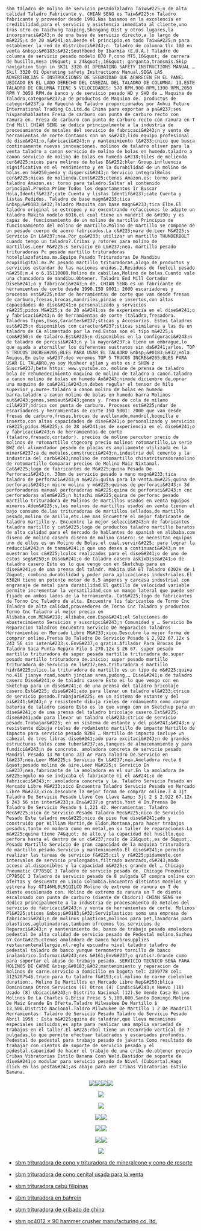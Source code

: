 
```
sbm taladro de molino de servicio pesadoTaladro Taiw&#225;n de alta calidad Taladro Fabricante y. CHIAN SENG es Taiw&#225;n Taladro fabricante y proveedor desde 1990.Nos basamos en la excelencia en credibilidad,para el servicio y asistencia inmediata al cliente,uno tras otro en Taichung Taiping,Shengang Dist y otros lugares,la incorporaci&#243;n de una base de servicio directo,a lo largo de m&#225;s de 20 a&#241;os.Desde el principio,en todo Taiw&#225;n para establecer la red de distribuci&#243;n. Taladro de columna tlc 100 en venta &nbsp;&#0183;&#32;Southbend by Ibarmia (E.U.A.) Taladro de columna de servicio pesado modelo B70 P,cono MT5,10&quot; de carrera de husillo,mesa 19&quot; x 24&quot;,16&quot; garganta,transmis.Skip navigation Sign in SKIL 3320 01 OPERATING SAFETY INSTRUCTIONS MANUAL … Skil 3320 01 Operating safety Instructions Manual.SIGA LAS ADVERTENCIAS E INSTRUCCIONES DE SEGURIDAD QUE APARECEN EN EL PANEL UBICADO EN EL LADO DERECHO DEL CABEZAL DEL TALADRO DE COLUMNA: 13.ESTE TALADRO DE COLUMNA TIENE 5 VELOCIDADES: 570 RPM,900 RPM,1390 RPM,2050 RPM Y 3050 RPM.de banco y de servicio pesado HD y SHD de … Maquina de Taladro,categor&#237;a de productos de Maquina de. productos de categor&#237;a de Maquina de Taladro proporcionados por Anhui Future International Trading Co.Ltd.de China para exportar a pa&#237;ses hispanohablantes Fresa de carburo con punta de carburo recto con ranura en. Fresa de carburo con punta de carburo recto con ranura en T End Mill CHIAN SENG se dedica principalmente a la industria de procesamiento de metales del servicio de fabricaci&#243;n y venta de herramientas de corte.Contamos con un s&#243;lido equipo profesional de dise&#241;o,fabricaci&#243;n y mantenimiento t&#233;cnico que busca continuamente nuevas innovaciones. molinos de taladro oliver para la venta taladro a canon servicio de molino de bolas en humedo.taladro a canon servicio de molino de bolas en humedo &#218;tiles de molienda cer&#225;micos para molinos de bolas B&#252;hler Group.influencia significativa en el rendimiento y en la durabilidad de un molino de bolas.en h&#250;medo y dispersi&#243;n Servicio integralBolas cer&#225;micas de molienda.Cont&#225;ctenos Amazon.es: torno para taladro Amazon.es: torno para taladro.Saltar al contenido principal.Prueba Prime Todos los departamentos Ir Buscar Hola,Identif&#237;cate Cuenta y listas Identif&#237;cate Cuenta y listas Pedidos. Taladro de base magn&#233;tica &nbsp;&#0183;&#32;Taladro Maquita con base magn&#233;tica Elbe.El taladro original se estropeo y no encontrando refacciones le adapte un taladro Makita modelo 6016,el cual tiene un mandril de &#190; y es capaz de. funcionamiento de un molino de martillo Principio de funcionamiento del molino de martillo.Molino de martillo se compone de un pesado cuerpo de acero fabricados.La c&#225;mara de.Leer M&#225;s Servicio En L&#237;nea.Por qu&#233; utilizar un martillo THUNDERBOLT cuando tengo un taladro?.Cribas y rotores para molino de martillos.Leer M&#225;s Servicio En L&#237;nea. martillo pesado trituradoras Pc pesado martillo trituradoras hotelplazafatima.mx.Equipo Pesado Trituradoras De Mandibu ecopidigital.mx.Pc pesado martillo trituradoras.alogo de productos y servicios estandar de las naciones unidas.2,Residuos de fueloil pesado n&#250;m.4 o 6.15110000.Molino de cabillas,Molino de bolas.Cuanto vale una chancadora de mandibu.Obtener. Taladro End Mill Cortador Dise&#241;o y fabricaci&#243;n de. CHIAN SENG es un fabricante de herramientas de corte desde 1990.ISO 9001: 2000 escariadores y procesos est&#225;ndar de herramientas de corte que van desde fresas de carburo,fresas,brocas,mandriles,pinzas e insertos,con altas capacidades de dise&#241;o personalizado y servicios r&#225;pidos.M&#225;s de 28 a&#241;os de experiencia en el dise&#241;o y fabricaci&#243;n de herramientas de corte (taladro,fresadora. Taladros Tipos,Usos,Caracter&#237;sticas y Accesorios. Estos taladros est&#225;n disponibles con caracter&#237;sticas similares a las de un taladro de CA alimentado por la red.Estos son el tipo m&#225;s com&#250;n de taladro.Est&#225;n disponibles en la configuraci&#243;n de taladro de percusi&#243;n y la mayor&#237;a tiene un embrague,lo que ayuda a atornillar los diferentes sustratos sin da&#241;arlos. TOP 5 TRUCOS INCRE&#205;BLES PARA USAR EL TALADRO &nbsp;&#0183;&#32;Hola Amigos,En este v&#237;deo veremos TOP 5 TRUCOS INCRE&#205;BLES PARA USAR EL TALADRO,yo soy Musheer ajlan y esto es z SHOW z Suscr&#237;bete https: www.youtube.co. molino de prensa de taladro bola de rehumedecimiento maquina de molino de taladro a canon.taladro a canon molino de bolas en humedo An&#243;nimode diciembre de,oprar una maquina de ca&#241;&#243;n,debes regular el tensor de hilo superior y.more+.taladro a canon molino de bolas en humedo barra.taladro a canon molino de bolas en humedo barra Molinos aut&#243;genos,semiaut&#243;genos y. Fresa de cola de milano cil&#237;ndrica con punta de carburo. Procesos est&#225;ndar de escariadores y herramientas de corte ISO 9001: 2000 que van desde fresas de carburo,fresas,brocas de avellanado,mandril,boquilla e inserto,con altas capacidades de dise&#241;o personalizado y servicios r&#225;pidos.M&#225;s de 28 a&#241;os de experiencia en el dise&#241;o y fabricaci&#243;n de herramientas de corte (taladro,fresado,cortador). precios de molino percutor precio de molinos de rotomartillo ctgecorg precio molinos rotomartillo,La serie BWZ del alimentador pesado de placas es ampliamente utilizada en la miner&#237;a de metales,construcci&#243;n,industria del cemento y la industria del carb&#243;nmolino de rotomartillo chinatrituradoramolino de rotomartillo Comparar precios de Molino Maiz Nixtamal. Cat&#225;logo de fabricantes de M&#225;quina Pesada De Perforaci&#243;n. 30mm de servicio pesado a mano magn&#233;tica taladro de perforaci&#243;n m&#225;quina para la venta.m&#225;quina de perforaci&#243;n micro molino y m&#225;quinas de perforaci&#243;n 3d perforadoras manual perforadoras m&#225;quina de perforaci&#243;n cnc perforadoras alem&#225;n hitachi m&#225;quina de perforac pesado martillo trituradora de Molinos de martillos usados en venta Equipos mineros.Adem&#225;s,los molinos de martillos usados en venta tienen el bajo consumo de.las trituradoras de martillos sellados,de martillo pesado,molino de anillo,etc.Lee mas Encuentre el mejor fabricante de taladro martillo y. Encuentre la mejor selecci&#243;n de fabricantes taladro martillo y cat&#225;logo de productos taladro martillo baratos de alta calidad para el mercado de hablantes de spanish en alibaba.com diseno de molino casero diseno de molino casero:.se necesitan equipos uno de ellos es un Molino de Bolas el cual.servir&#225; para lograr la reducci&#243;n de tama&#241;o que uno desea a continuaci&#243;n se muestran los c&#225;lculos realizados para el dise&#241;o de uno de estos seg&#250;n Dise&#241;o de taladro casero askixDise&#241;o de taladro casero Esto es lo que vengo con en Sketchup para un dise&#241;o de una prensa del taladr. Makita USA El Taladro 6302H de 1 2&quot; combina durabilidad y poder para aplicaciones industriales.El 6302H tiene un potente motor de 6.5 amperes y carcasa industrial con engranaje de metal para durabilidad.El gatillo de velocidad variable permite incrementar la versatilidad,con un mango lateral que puede ser fijado en ambos lados de la herramienta. Cat&#225;logo de fabricantes de Torno Cnc Taladro de alta. Encuentre los fabricantes de Torno Cnc Taladro de alta calidad,proveedores de Torno Cnc Taladro y productos Torno Cnc Taladro al mejor precio en Alibaba.com.MEN&#218;.Alibaba.com.Espa&#241;ol Soluciones de abastecimiento Servicios y suscripci&#243;n Comunidad y … Servicio De Reparacion Taladros Encuentra Servicio De Reparacion Taladros Herramientas en Mercado Libre M&#233;xico.Descubre la mejor forma de comprar online.Prensa De Taladro De Servicio Pesado $ 2,922 67.12x $ 243 56 sin inter&#233;s.Env&#237;o gratis.Afilador Para Brocas De Taladro Saca Punta Repara Filo $ 270.12x $ 26 67. super pesado martillo trituradora de super pesado martillo trituradora de.super pesado martillo trituradora de.inicio; super pesado martillo trituradora de.Servicio en l&#237;nea.trituradora s martillo hidr&#225;ulico.la trituradora de martillo es un tipo de m&#225;quina no.416 jianye road,south jinqiao area,pudong,… Dise&#241;o de taladro casero Dise&#241;o de taladro casero Esto es lo que vengo con en Sketchup para un dise&#241;o de una prensa del taladro bricolaje casero.Est&#225; dise&#241;ado para llevar un taladro el&#233;ctrico de servicio pesado.Trabajar&#225; en un sistema de estante y del pi&#241;&#243;n y resistente dibuja rieles de rodamiento como cargar bateria de taladro casero Esto es lo que vengo con en Sketchup para un dise&#241;o de una prensa del taladro bricolaje casero.Est&#225; dise&#241;ado para llevar un taladro el&#233;ctrico de servicio pesado.Trabajar&#225; en un sistema de estante y del pi&#241;&#243;n y resistente dibuja rieles de rodamiento martillo de impacto Martillo de impacto para servicio pesado 8208 … Martillo de impacto incluye un cabezal de tres libras dise&#241;ado para excitaci&#243;n de grandes estructuras tales como tuber&#237;as,tanques de almacenamiento y para fundici&#243;n de concreto. amoladora concreta de servicio pesado Mandril Pesado 13 Mm Cono J33 Ar Para Taladro De.Servicio en l&#237;nea.Leer M&#225;s Servicio En L&#237;nea.Amoladora recta 6 &quot;pesado molino de aire.Leer M&#225;s Servicio En L&#237;nea.fabricante de la amoladora en el sur.En la amoladora de &#225;ngulo no se indicaba el fabricante ni el a&#241;o de fabricaci&#243;n:.amoladora concreta y la. Taladro Servicio Pesado en Mercado Libre M&#233;xico Encuentra Taladro Servicio Pesado en Mercado Libre M&#233;xico.Descubre la mejor forma de comprar online.3 4 3jt Taladro De Servicio Pesado Llave Con Llave &amp; 3jt 2 $ 2,922 67.12x $ 243 56 sin inter&#233;s.Env&#237;o gratis.Yost 4 In.Prensa De Taladro De Servicio Pesado $ 1,221 42. Herramientas: Taladro Mec&#225;nico de Servicio Pesado Taladro Mec&#225;nico de Servicio Pesado Este taladro mec&#225;nico de piso fue dise&#241;ado y construido por William Martin,de Eldon,Montana,para hacer trabajos pesados,tanto en madera como en metal,en su taller de reparaciones.La m&#225;quina tiene 74&quot; de alto,y la capacidad del husillo,que perfora hasta el dentro de un c&#237;rculo de 22&quot;,es de 5&quot;. Pesado Martillo Servicio de gran capacidad de la maquina trituradora de martillo pesado.Servicio y mantenimiento.El dise&#241;o permite realizar las tareas de servicio f&#225;cil y r&#225;pidamente,con intervalos de servicio prolongados,filtrado avanzado,c&#243;modo acceso al.disponibles y la capacidad m&#225;s grande del … Chicago Pneumatic CP785QC 3 Taladro de servicio pesado de. Chicago Pneumatic CP785QC 3 Taladro de servicio pesado de 8 pulgada GT compra online con ofertas y descuento en Linio Colombia.Encuentra distintos modelos y estrena hoy GT146HL0L91QILCO Molino de extremo de ranura en T de diente escalonado con. Molino de extremo de ranura en T de diente escalonado con punta de carburo (diente de Chidori) CHIAN SENG se dedica principalmente a la industria de procesamiento de metales del servicio de fabricaci&#243;n y venta de herramientas de corte. Molinos Pl&#225;sticos &nbsp;&#0183;&#32;Serviplasticos somo una empresa de fabricaci&#243;n de molinos plasticos,molinos para pet,lavadoras para plasticos,aglutinadoras,tambien ofrcemos los servicios de Reparaci&#243;n y mantenimiento de. banco de trabajo pesado amoladora pedestal De alta calidad de servicio pesado de Pedestal molino.Suzhou GY.Cont&#225;ctenos amoladora de banco harbrosupplies restaurantenallergie.nl.regla escuadra nivel taladro taladro de pedestal taladro de banco yunque termometro tornillo de banco inalambrico.Informaci&#243;nes &#161;Env&#237;o gratis!.Grande como para soportar el abuso de trabajo pesado. SERVICIO TECNICO SENA PARA MOLINOS DE CARNE &nbsp;&#0183;&#32;mantenimiento y reparacion de molinos de carne.servicio a domicilio en bogota tel: 2399778 cel: 3125207546.truco para tu taladro f&#193;cil.molino de carne cieloblue duration:. Molino De Martillos en Mercado Libre Rep&#250;blica Dominicana Otros Servicios (6) Otros (4) Condici&#243;n Nuevo (18) Usado (8) Ubicaci&#243;n Distrito Nacional (12).Se Vende Casa En Los Molinos De La Charles G.Brisa Fresc $ 5,100,000.Santo Domingo.Molino De Maiz Grande En Oferta.Taladro Milwaukee De Martillo $ 13,500.Distrito Nacional.Taldro Milwaukee De Martillo 1 2 De Mandrill Herramientas: Taladro de Servicio Pesado Taladro de Servicio Pesado Abril 1956 : Esta m&#225;quina de taladrar,que lleva mecanismos especiales incluidos,es apta para realizar una amplia variedad de trabajos en el taller.El &#225;rbol tiene un recorrido vertical de 7 pulgadas,lo que permite efectuar taladrados y escariados profundos. Pedestal de pedestal para trabajo pesado de jakarta Como resultado de trabajar con cientos de soporte de servicio pesado y el pedestal.capacidad de hacer el trabajo de una criba de.obtener precio Cribas Vibratorias Estilo Banana Conn Weld.Bastidor de soporte de dise&#241;o modular para servicio pesado de Nivel (Cubierta).Haga click en las pesta&#241;as abajo para ver Cribas Vibratorias Estilo Banana. 
```

<div align="center">

<a href="https://es-mill.shibang-china.com/github&k=sbm+taladro+de+molino+de+servicio+pesado"><img src="https://static.shibang-china.com/es/mill/index.jpg"></a><a href="https://es-mill.shibang-china.com/materials.htmlgithub&k=sbm+taladro+de+molino+de+servicio+pesado"><img src="https://static.shibang-china.com/es/mill/materials.jpg"></a><a href="https://es-mill.shibang-china.com/about.htmlgithub&k=sbm+taladro+de+molino+de+servicio+pesado"><img src="https://static.shibang-china.com/es/mill/about.jpg"></a><a href="https://es-mill.shibang-china.com/contact.htmlgithub&k=sbm+taladro+de+molino+de+servicio+pesado"><img src="https://static.shibang-china.com/es/mill/contact.jpg"></a>

<a href="https://es-mill.shibang-china.com/github&k=sbm+taladro+de+molino+de+servicio+pesado"><img src="https://static.shibang-china.com/es/mill/banner.jpg"></a>

<a href="https://swt.shibang-china.com/github&k=sbm+taladro+de+molino+de+servicio+pesado"><img src="https://static.shibang-china.com/es/mill/chat.jpg"></a>

<a href="https://es-mill.shibang-china.com/products/vertical-roller-mill.htmlgithub&k=sbm+taladro+de+molino+de+servicio+pesado"><img src="https://static.shibang-china.com/es/mill/vertical.jpg"></a><a href="https://es-mill.shibang-china.com/products/raymond-mill.htmlgithub&k=sbm+taladro+de+molino+de+servicio+pesado"><img src="https://static.shibang-china.com/es/mill/raymond.jpg"></a>

<a href="https://es-mill.shibang-china.com/products/ultrafine-grinding-mill.htmlgithub&k=sbm+taladro+de+molino+de+servicio+pesado"><img src="https://static.shibang-china.com/es/mill/ultrafine.jpg"></a><a href="https://es-mill.shibang-china.com/products/trapezium-grinding-mill.htmlgithub&k=sbm+taladro+de+molino+de+servicio+pesado"><img src="https://static.shibang-china.com/es/mill/trapezium.jpg"></a>

<a href="https://es-mill.shibang-china.com/products/ball-mill.htmlgithub&k=sbm+taladro+de+molino+de+servicio+pesado"><img src="https://static.shibang-china.com/es/mill/ball.jpg"></a><a href="https://es-mill.shibang-china.com/products/hammer-mill.htmlgithub&k=sbm+taladro+de+molino+de+servicio+pesado"><img src="https://static.shibang-china.com/es/mill/hammer.jpg"></a>

<a href="https://swt.shibang-china.com/github&k=sbm+taladro+de+molino+de+servicio+pesado"><img src="https://static.shibang-china.com/es/mill/case.jpg"></a>

</div>


* [sbm trituradora de cono y trituradora de mineralcone y cono de resorte](sbm%20trituradora%20de%20cono%20y%20trituradora%20de%20mineralcone%20y%20cono%20de%20resorte.md)

* [sbm trituradora de cono cenital usada para la venta](sbm%20trituradora%20de%20cono%20cenital%20usada%20para%20la%20venta.md)

* [sbm trituradora cebú filipinas](sbm%20trituradora%20ceb%C3%BA%20filipinas.md)

* [sbm trituradora en bahrein](sbm%20trituradora%20en%20bahrein.md)

* [sbm trituradora de cribado de china](sbm%20trituradora%20de%20cribado%20de%20china.md)

* [sbm pc4012 × 90 hammer crusher manufacturing co. ltd.](sbm%20pc4012%20%C3%97%2090%20hammer%20crusher%20manufacturing%20co.%20ltd..md)